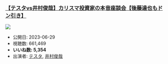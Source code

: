 ### [【テスタvs井村俊哉】カリスマ投資家の本音座談会【後藤達也もドン引き】](https://www.youtube.com/watch?v=TZpD1qVEIqg)
[![](https://img.youtube.com/vi/TZpD1qVEIqg/sddefault.jpg)](https://www.youtube.com/watch?v=TZpD1qVEIqg)
-   公開日: 2023-06-29
-   視聴数: 661,469
-   **いいね数: 5,354**
-   出演者: [テスタ](/rehacq_fan/people/テスタ "wikilink"), [井村俊哉](/rehacq_fan/people/井村俊哉 "wikilink")
